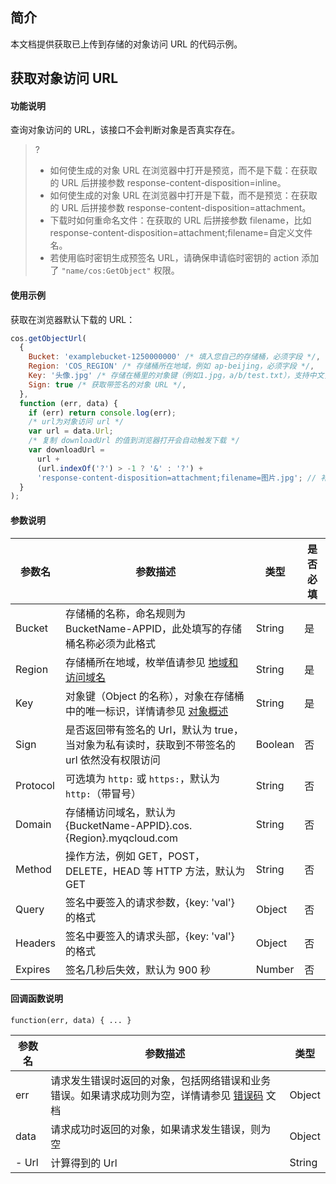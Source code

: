 ## 简介

本文档提供获取已上传到存储的对象访问 URL 的代码示例。

## 获取对象访问 URL

#### 功能说明

查询对象访问的 URL，该接口不会判断对象是否真实存在。

> ?
>
> - 如何使生成的对象 URL 在浏览器中打开是预览，而不是下载：在获取的 URL 后拼接参数 response-content-disposition=inline。
> - 如何使生成的对象 URL 在浏览器中打开是下载，而不是预览：在获取的 URL 后拼接参数 response-content-disposition=attachment。
> - 下载时如何重命名文件：在获取的 URL 后拼接参数 filename，比如 response-content-disposition=attachment;filename=自定义文件名。
> - 若使用临时密钥生成预签名 URL，请确保申请临时密钥的 action 添加了 `"name/cos:GetObject"` 权限。

#### 使用示例

获取在浏览器默认下载的 URL：

[//]: # '.cssg-snippet-get-presign-download-url'

```js
cos.getObjectUrl(
  {
    Bucket: 'examplebucket-1250000000' /* 填入您自己的存储桶，必须字段 */,
    Region: 'COS_REGION' /* 存储桶所在地域，例如 ap-beijing，必须字段 */,
    Key: '头像.jpg' /* 存储在桶里的对象键（例如1.jpg，a/b/test.txt），支持中文，必须字段 */,
    Sign: true /* 获取带签名的对象 URL */,
  },
  function (err, data) {
    if (err) return console.log(err);
    /* url为对象访问 url */
    var url = data.Url;
    /* 复制 downloadUrl 的值到浏览器打开会自动触发下载 */
    var downloadUrl =
      url +
      (url.indexOf('?') > -1 ? '&' : '?') +
      'response-content-disposition=attachment;filename=图片.jpg'; // 补充强制下载的参数并重命名下载后的文件
  }
);
```

#### 参数说明

| 参数名   | 参数描述                                                                                                                       | 类型    | 是否必填 |
| -------- | ------------------------------------------------------------------------------------------------------------------------------ | ------- | -------- |
| Bucket   | 存储桶的名称，命名规则为 BucketName-APPID，此处填写的存储桶名称必须为此格式                                                    | String  | 是       |
| Region   | 存储桶所在地域，枚举值请参见 [地域和访问域名](https://cloud.tencent.com/document/product/436/6224)                             | String  | 是       |
| Key      | 对象键（Object 的名称），对象在存储桶中的唯一标识，详情请参见 [对象概述](https://cloud.tencent.com/document/product/436/13324) | String  | 是       |
| Sign     | 是否返回带有签名的 Url，默认为 true，当对象为私有读时，获取到不带签名的 url 依然没有权限访问                                   | Boolean | 否       |
| Protocol | 可选填为 `http:` 或 `https:`，默认为 `http:`（带冒号）                                                                         | String  | 否       |
| Domain   | 存储桶访问域名，默认为 {BucketName-APPID}.cos.{Region}.myqcloud.com                                                            | String  | 否       |
| Method   | 操作方法，例如 GET，POST，DELETE，HEAD 等 HTTP 方法，默认为 GET                                                                | String  | 否       |
| Query    | 签名中要签入的请求参数，{key: 'val'} 的格式                                                                                    | Object  | 否       |
| Headers  | 签名中要签入的请求头部，{key: 'val'} 的格式                                                                                    | Object  | 否       |
| Expires  | 签名几秒后失效，默认为 900 秒                                                                                                  | Number  | 否       |

#### 回调函数说明

```
function(err, data) { ... }
```

| 参数名 | 参数描述                                                                                                                                            | 类型   |
| ------ | --------------------------------------------------------------------------------------------------------------------------------------------------- | ------ |
| err    | 请求发生错误时返回的对象，包括网络错误和业务错误。如果请求成功则为空，详情请参见 [错误码](https://cloud.tencent.com/document/product/436/7730) 文档 | Object |
| data   | 请求成功时返回的对象，如果请求发生错误，则为空                                                                                                      | Object |
| - Url  | 计算得到的 Url                                                                                                                                      | String |
